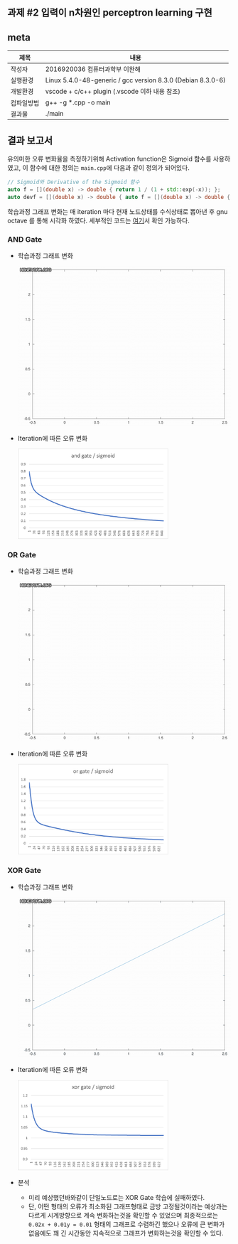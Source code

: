 ## 과제 #2 입력이 n차원인 perceptron learning 구현

## meta

| 제목       | 내용                                                        |
| ---------- | ----------------------------------------------------------- |
| 작성자     | 2016920036 컴퓨터과학부 이완해                              |
| 실행환경   | Linux 5.4.0-48-generic / gcc version 8.3.0 (Debian 8.3.0-6) |
| 개발환경   | vscode + c/c++ plugin (.vscode 이하 내용 참조)              |
| 컴파일방법 | g++ -g *.cpp -o main                                        |
| 결과물     | ./main                                                      |

## 결과 보고서

유의미한 오류 변화율을 측정하기위해 Activation function은 Sigmoid 함수를 사용하였고, 이 함수에 대한 정의는 `main.cpp`에 다음과 같이 정의가 되어있다.

```cpp
// Sigmoid와 Derivative of the Sigmoid 함수
auto f = [](double x) -> double { return 1 / (1 + std::exp(-x)); };
auto devf = [](double x) -> double { auto f = [](double x) -> double { return 1 / (1 + std::exp(-x)); }; return f(x)*(1-f(x)); };
```

학습과정 그래프 변화는 매 iteration 마다 현재 노드상태를 수식상태로 뽑아낸 후 gnu octave 를 통해 시각화 하였다. 세부적인 코드는 [여기](./report/plot.m)서 확인 가능하다.

### AND Gate

* 학습과정 그래프 변화

  ![](./report/and_gate.gif)

* Iteration에 따른 오류 변화

  <img src="./report/and_error.png" style="zoom: 33%;" />

### OR Gate

* 학습과정 그래프 변화

  ![](./report/or_gate.gif)

* Iteration에 따른 오류 변화

  <img src="./report/or_error.png" style="zoom: 33%;" />
  
### XOR Gate

* 학습과정 그래프 변화

  ![](./report/xor_gate.gif)

* Iteration에 따른 오류 변화

  <img src="./report/xor_error.png" style="zoom: 33%;" />
  
* 분석

  * 미리 예상했던바와같이 단일노드로는 XOR Gate 학습에 실패하였다.
  * 단, 어떤 형태의 오류가 최소화된 그래프형태로 금방 고정될것이라는 예상과는 다르게 시계방향으로 계속 변화하는것을 확인할 수 있었으며 최종적으로는 `0.02x + 0.01y = 0.01` 형태의 그래프로 수렴하긴 했으나 오류에 큰 변화가 없음에도 꽤 긴 시간동안 지속적으로 그래프가 변화하는것을 확인할 수 있다.